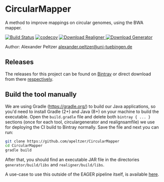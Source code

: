 # CircularMapper
A method to improve mappings on circular genomes, using the BWA mapper.

[![Build Status](https://lambda.informatik.uni-tuebingen.de/jenkins/buildStatus/icon?job=CircularMapper)](https://lambda.informatik.uni-tuebingen.de/jenkins/view/EAGER/job/CircularMapper/)
[![codecov](https://codecov.io/gh/apeltzer/CircularMapper/branch/master/graph/badge.svg)](https://codecov.io/gh/apeltzer/CircularMapper)
[ ![Download Realigner](https://api.bintray.com/packages/apeltzer/EAGER/CircularMapper.Realigner/images/download.svg) ](https://bintray.com/apeltzer/EAGER/CircularMapper.Realigner/_latestVersion)
[ ![Download Generator](https://api.bintray.com/packages/apeltzer/EAGER/CircularMapper.Generator/images/download.svg) ](https://bintray.com/apeltzer/EAGER/CircularMapper.Generator/_latestVersion)

Author: Alexander Peltzer <alexander.peltzer@uni-tuebingen.de>

## Releases

The releases for this project can be found on [Bintray](https://bintray.com/apeltzer/EAGER/) or direct download from there [respectively](https://dl.bintray.com/apeltzer/EAGER/com/uni-tuebingen/de/it/eager/).

## Build the tool manually

We are using Gradle (https://gradle.org/) to build our Java applications, so you'd need to install Gradle (2+) and Java (8+) on your machine to build the executable. Open the ``build.gradle`` file and delete both `bintray { ... }` sections (once for each tool, circulargenerator and realignsamfile) we use for deploying the CI build to Bintray normally. Save the file and next you can run:

```bash
git clone https://github.com/apeltzer/CircularMapper
cd CircularMapper
gradle build 
```
After that, you should find an executable JAR file in the directories `generator/build/libs` and `realigner/build/libs`. 

A use-case to use this outside of the EAGER pipeline itself, is available [here](http://circularmapper.readthedocs.io/en/latest/). 
